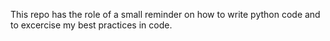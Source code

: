 This repo has the role of a small reminder on how to write python code and to excercise my best practices in code.

